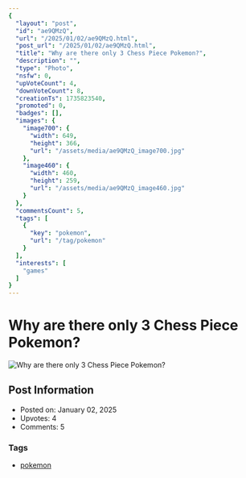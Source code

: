 ```yaml
---
{
  "layout": "post",
  "id": "ae9QMzQ",
  "url": "/2025/01/02/ae9QMzQ.html",
  "post_url": "/2025/01/02/ae9QMzQ.html",
  "title": "Why are there only 3 Chess Piece Pokemon?",
  "description": "",
  "type": "Photo",
  "nsfw": 0,
  "upVoteCount": 4,
  "downVoteCount": 8,
  "creationTs": 1735823540,
  "promoted": 0,
  "badges": [],
  "images": {
    "image700": {
      "width": 649,
      "height": 366,
      "url": "/assets/media/ae9QMzQ_image700.jpg"
    },
    "image460": {
      "width": 460,
      "height": 259,
      "url": "/assets/media/ae9QMzQ_image460.jpg"
    }
  },
  "commentsCount": 5,
  "tags": [
    {
      "key": "pokemon",
      "url": "/tag/pokemon"
    }
  ],
  "interests": [
    "games"
  ]
}
---
```


# Why are there only 3 Chess Piece Pokemon?

![Why are there only 3 Chess Piece Pokemon?](/assets/media/ae9QMzQ_image700.jpg)

## Post Information

- Posted on: January 02, 2025
- Upvotes: 4
- Comments: 5

### Tags

- [pokemon](/tag/pokemon)
